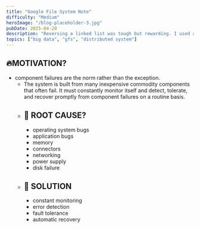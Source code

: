 ```yaml
---
title: "Google File System Note"
difficulty: "Medium"
heroImage: "/blog-placeholder-3.jpg"
pubDate: 2025-04-20
description: "Reversing a linked list was tough but rewarding. I used an iterative approach with three pointers to reverse the list in place."
topics: ["big data", "gfs", "distributed system"]
---
```


## 🔥MOTIVATION?

- component failures are the norm rather than the exception.
  - The system is built from many inexpensive commodity
    components that often fail. It must constantly monitor
    itself and detect, tolerate, and recover promptly from
    component failures on a routine basis.
  - ## 🐞 ROOT CAUSE?
    - operating system bugs
    - application bugs
    - memory
    - connectors
    - networking
    - power supply
    - disk failure
  - ## 🧠 SOLUTION
    - constant monitoring
    - error detection
    - fault tolerance
    - automatic recovery
